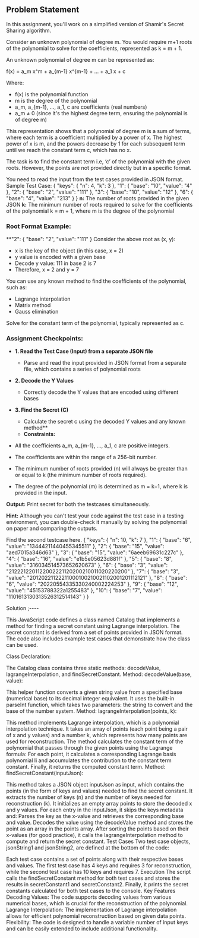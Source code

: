 ## Problem Statement

In this assignment, you'll work on a simplified version of Shamir's Secret Sharing algorithm.

Consider an unknown polynomial of degree m. You would require m+1 roots of the polynomial to solve for the coefficients, represented as k = m + 1.

An unknown polynomial of degree m can be represented as:

f(x) = a_m x^m + a_{m-1} x^{m-1} + ... + a_1 x + c

Where:

- f(x) is the polynomial function
- m is the degree of the polynomial
- a_m, a_{m-1}, ..., a_1, c are coefficients (real numbers)
- a_m ≠ 0 (since it's the highest degree term, ensuring the polynomial is of degree m)

This representation shows that a polynomial of degree m is a sum of terms, where each term is a coefficient multiplied by a power of x. The highest power of x is m, and the powers decrease by 1 for each subsequent term until we reach the constant term c, which has no x.

The task is to find the constant term i.e, ‘c’ of the polynomial with the given roots. However, the points are not provided directly but in a specific format.

You need to read the input from the test cases provided in JSON format.
Sample Test Case:
{
    "keys": {
        "n": 4,
        "k": 3
    },
    "1": {
        "base": "10",
        "value": "4"
    },
    "2": {
        "base": "2",
        "value": "111"
    },
    "3": {
        "base": "10",
        "value": "12"
    },
    "6": {
        "base": "4",
        "value": "213"
    }
}
**n:** The number of roots provided in the given JSON
**k:** The minimum number of roots required to solve for the coefficients of the polynomial
k = m + 1, where m is the degree of the polynomial

### Root Format Example:
**"2": {
    "base": "2",
    "value": "111"
}
Consider the above root as (x, y):

- x is the key of the object (in this case, x = 2)
- y value is encoded with a given base
- Decode y value: 111 in base 2 is 7
- Therefore, x = 2 and y = 7

You can use any known method to find the coefficients of the polynomial, such as:

- Lagrange interpolation
- Matrix method
- Gauss elimination

Solve for the constant term of the polynomial, typically represented as c.

### Assignment Checkpoints:

- **1. Read the Test Case (Input) from a  separate JSON file**
    - Parse and read the input provided in JSON format from a separate file, which contains a series of polynomial roots
- **2. Decode the Y Values**
    - Correctly decode the Y values that are encoded using different bases
- **3. Find the Secret (C)**
    - Calculate the secret c using the decoded Y values and any known method**
    - **Constraints:**

- All the coefficients a_m, a_{m-1}, ..., a_1, c are positive integers.
- The coefficients are within the range of a 256-bit number.
- The minimum number of roots provided (n) will always be greater than or equal to k (the minimum number of roots required).
- The degree of the polynomial (m) is determined as m = k−1, where k is provided in the input.

  
**Output:** Print secret for both the testcases simultaneously.

**Hint:** Although you can't test your code against the test case in a testing environment, you can double-check it manually by solving the polynomial on paper and comparing the outputs.

Find the second testcase here.
{
"keys": {
    "n": 10,
    "k": 7
  },
  "1": {
    "base": "6",
    "value": "13444211440455345511"
  },
  "2": {
    "base": "15",
    "value": "aed7015a346d63"
  },
  "3": {
    "base": "15",
    "value": "6aeeb69631c227c"
  },
  "4": {
    "base": "16",
    "value": "e1b5e05623d881f"
  },
  "5": {
    "base": "8",
    "value": "316034514573652620673"
  },
  "6": {
    "base": "3",
    "value": "2122212201122002221120200210011020220200"
  },
  "7": {
    "base": "3",
    "value": "20120221122211000100210021102001201112121"
  },
  "8": {
    "base": "6",
    "value": "20220554335330240002224253"
  },
  "9": {
    "base": "12",
    "value": "45153788322a1255483"
  },
  "10": {
    "base": "7",
    "value": "1101613130313526312514143"
  }
}




Solution ;----


This JavaScript code defines a class named Catalog that implements a method for finding a secret constant using Lagrange interpolation. The secret constant is derived from a set of points provided in JSON format. The code also includes example test cases that demonstrate how the class can be used.

Class Declaration:

The Catalog class contains three static methods: decodeValue, lagrangeInterpolation, and findSecretConstant.
Method: decodeValue(base, value):

This helper function converts a given string value from a specified base (numerical base) to its decimal integer equivalent.
It uses the built-in parseInt function, which takes two parameters: the string to convert and the base of the number system.
Method: lagrangeInterpolation(points, k):

This method implements Lagrange interpolation, which is a polynomial interpolation technique.
It takes an array of points (each point being a pair of x and y values) and a number k, which represents how many points are used for reconstruction.
The method calculates the constant term of the polynomial that passes through the given points using the Lagrange formula:
For each point, it calculates a corresponding Lagrange basis polynomial li and accumulates the contribution to the constant term constant.
Finally, it returns the computed constant term.
Method: findSecretConstant(inputJson):

This method takes a JSON object inputJson as input, which contains the points (in the form of keys and values) needed to find the secret constant.
It extracts the number of keys (n) and the number of keys needed for reconstruction (k).
It initializes an empty array points to store the decoded x and y values.
For each entry in the inputJson, it skips the keys metadata and:
Parses the key as the x-value and retrieves the corresponding base and value.
Decodes the value using the decodeValue method and stores the point as an array in the points array.
After sorting the points based on their x-values (for good practice), it calls the lagrangeInterpolation method to compute and return the secret constant.
Test Cases
Two test case objects, jsonString1 and jsonString2, are defined at the bottom of the code:

Each test case contains a set of points along with their respective bases and values.
The first test case has 4 keys and requires 3 for reconstruction, while the second test case has 10 keys and requires 7.
Execution
The script calls the findSecretConstant method for both test cases and stores the results in secretConstant1 and secretConstant2.
Finally, it prints the secret constants calculated for both test cases to the console.
Key Features
Decoding Values: The code supports decoding values from various numerical bases, which is crucial for the reconstruction of the polynomial.
Lagrange Interpolation: The implementation of Lagrange interpolation allows for efficient polynomial reconstruction based on given data points.
Flexibility: The code is designed to handle a variable number of input keys and can be easily extended to include additional functionality.
